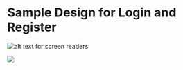 # Sample Design for Login and Register

![alt text for screen readers](https://m7madmagdy.github.io/pages/login.jpg "Login Screen")

![](https://m7madmagdy.github.io/pages/signup.jpg)
